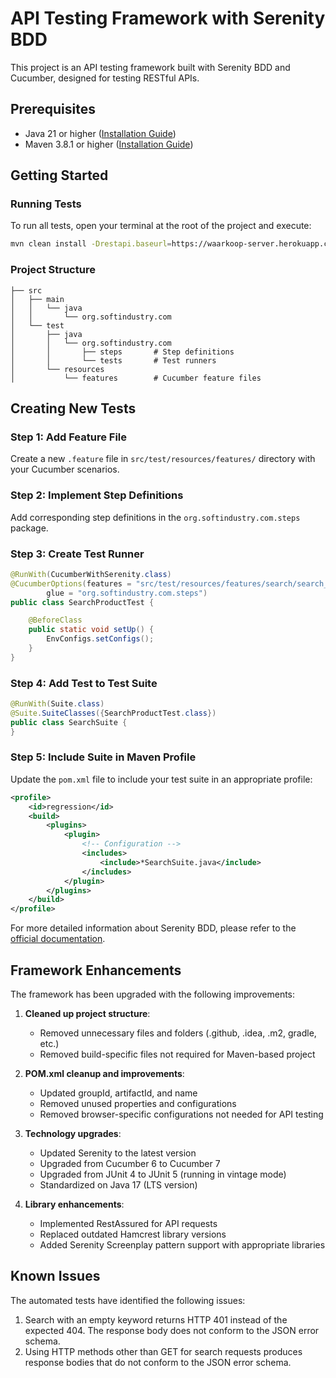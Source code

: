 # API Testing Framework with Serenity BDD

This project is an API testing framework built with Serenity BDD and Cucumber, designed for testing RESTful APIs.

## Prerequisites

- Java 21 or higher ([Installation Guide](https://docs.oracle.com/en/java/javase/17/install/overview-jdk-installation.html))
- Maven 3.8.1 or higher ([Installation Guide](https://maven.apache.org/install.html))

## Getting Started

### Running Tests

To run all tests, open your terminal at the root of the project and execute:

```bash
mvn clean install -Drestapi.baseurl=https://waarkoop-server.herokuapp.com/
```

### Project Structure

```
├── src
│   ├── main
│   │   └── java
│   │       └── org.softindustry.com
│   └── test
│       ├── java
│       │   └── org.softindustry.com
│       │       ├── steps       # Step definitions
│       │       └── tests       # Test runners
│       └── resources
│           └── features        # Cucumber feature files
```

## Creating New Tests

### Step 1: Add Feature File

Create a new `.feature` file in `src/test/resources/features/` directory with your Cucumber scenarios.

### Step 2: Implement Step Definitions

Add corresponding step definitions in the `org.softindustry.com.steps` package.

### Step 3: Create Test Runner

```java
@RunWith(CucumberWithSerenity.class)
@CucumberOptions(features = "src/test/resources/features/search/search_product.feature",
        glue = "org.softindustry.com.steps")
public class SearchProductTest {

    @BeforeClass
    public static void setUp() {
        EnvConfigs.setConfigs();
    }
}
```

### Step 4: Add Test to Test Suite

```java
@RunWith(Suite.class)
@Suite.SuiteClasses({SearchProductTest.class})
public class SearchSuite {
}
```

### Step 5: Include Suite in Maven Profile

Update the `pom.xml` file to include your test suite in an appropriate profile:

```xml
<profile>
    <id>regression</id>
    <build>
        <plugins>
            <plugin>
                <!-- Configuration -->
                <includes>
                    <include>*SearchSuite.java</include>
                </includes>
            </plugin>
        </plugins>
    </build>
</profile>
```

For more detailed information about Serenity BDD, please refer to the [official documentation](https://serenity-bdd.github.io/).

## Framework Enhancements

The framework has been upgraded with the following improvements:

1. **Cleaned up project structure**:
    - Removed unnecessary files and folders (.github, .idea, .m2, gradle, etc.)
    - Removed build-specific files not required for Maven-based project

2. **POM.xml cleanup and improvements**:
    - Updated groupId, artifactId, and name
    - Removed unused properties and configurations
    - Removed browser-specific configurations not needed for API testing

3. **Technology upgrades**:
    - Updated Serenity to the latest version
    - Upgraded from Cucumber 6 to Cucumber 7
    - Upgraded from JUnit 4 to JUnit 5 (running in vintage mode)
    - Standardized on Java 17 (LTS version)

4. **Library enhancements**:
    - Implemented RestAssured for API requests
    - Replaced outdated Hamcrest library versions
    - Added Serenity Screenplay pattern support with appropriate libraries

## Known Issues

The automated tests have identified the following issues:

1. Search with an empty keyword returns HTTP 401 instead of the expected 404. The response body does not conform to the JSON error schema.
2. Using HTTP methods other than GET for search requests produces response bodies that do not conform to the JSON error schema.
